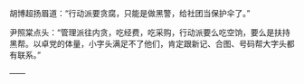 胡博超扬眉道：“行动派要贪腐，只能是做黑警，给社团当保护伞了。”

尹照棠点头：“管理派往内贪，吃经费，吃采购，行动派要么吃空饷，要么是扶持黑帮。以卓党的体量，小字头满足不了他们，肯定跟新记、合图、号码帮大字头都有联系。”

——

